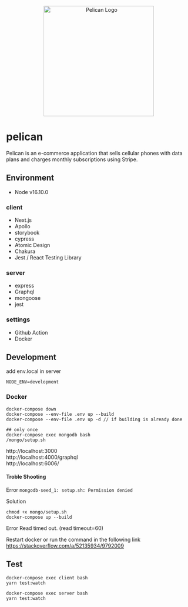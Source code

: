 <p align="center">
    <img src="https://user-images.githubusercontent.com/42604585/200887283-c4479f33-d2ba-40c8-a02d-d5d85ff35123.png" alt="Pelican Logo" width="300" height="300">
</p>

# pelican
Pelican is an e-commerce application that sells cellular phones with data plans and charges monthly subscriptions using Stripe.

## Environment

- Node v16.10.0

### client

- Next.js
- Apollo
- storybook
- cypress
- Atomic Design
- Chakura
- Jest / React Testing Library

### server

- express
- Graphql
- mongoose
- jest

### settings

- Github Action
- Docker

## Development

add env.local in server

```
NODE_ENV=development
```

### Docker

```
docker-compose down
docker-compose --env-file .env up --build
docker-compose --env-file .env up -d // if building is already done

## only once
docker-compose exec mongodb bash
/mongo/setup.sh
```

http://localhost:3000  
http://localhost:4000/graphql  
http://localhost:6006/

#### Troble Shooting

Error
`mongodb-seed_1: setup.sh: Permission denied`

Solution

```
chmod +x mongo/setup.sh
docker-compose up --build
```

Error
Read timed out. (read timeout=60)

Restart docker or run the command in the following link  
https://stackoverflow.com/a/52135934/9792009

## Test

```
docker-compose exec client bash
yarn test:watch

docker-compose exec server bash
yarn test:watch
```
